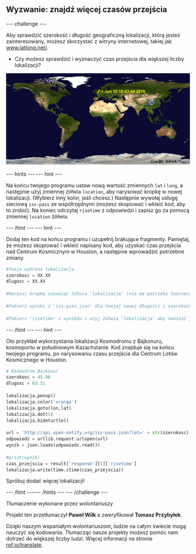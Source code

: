## Wyzwanie: znajdź więcej czasów przejścia

--- challenge ---

Aby sprawdzić szerokość i długość geograficzną lokalizacji, którą jesteś zainteresowany, możesz skorzystać z witryny internetowej, takiej jak <a href="http://www.latlong.net/" target="_blank">www.latlong.net/</a>.

+ Czy możesz sprawdzić i wyznaczyć czas przejścia dla większej liczby lokalizacji? 

![zrzut ekranu](images/iss-final.png)

--- hints ---
 --- hint ---

Na końcu twojego programu ustaw nową wartość zmiennych `lat` i `long`, a następnie użyj zmiennej żółwia `location`, aby narysować kropkę w nowej lokalizacji. (Wybierz inny kolor, jeśli chcesz.) Następnie wywołaj usługę sieciową `iss-pass` ze współrzędnymi (możesz skopiować i wkleić kod, aby to zrobić). Na koniec odczytaj `risetime` z odpowiedzi i zapisz go za pomocą zmiennej `location` żółwia.

--- /hint --- --- hint ---

Dodaj ten kod na końcu programu i uzupełnij brakujące fragmenty. Pamiętaj, że możesz skopiować i wkleić napisany kod, aby uzyskać czas przejścia nad Centrum Kosmicznym w Houston, a następnie wprowadzić potrzebne zmiany.

```python
#Twoja wybrana lokalizacja
szerokosc = XX.XX
dlugosc = XX.XX

#Narysuj kropkę używając żółwia 'lokalizacja' (nie ma potrzeby tworzenia nowego żółwia), wybierz inny kolor

#Pobierz wyniki z 'iss-pass.json' dla twojej nowej długości i szerokości geograficznej

#Pobierz 'risetime' z wyników i użyj żółwia 'lokalizacja' aby nanieść je na mapie
```

--- /hint --- --- hint ---

Oto przykład wykorzystania lokalizacji Kosmodromu z Bajkonuru, kosmoportu w południowym Kazachstanie. Kod znajduje się na końcu twojego programu, po narysowaniu czasu przejścia dla Centrum Lotów Kosmicznego w Houston.

```python
# Kosmodrom Bajkonur
szerokosc = 45.86
dlugosc = 63.31

lokalizacja.penup()
lokalizacja.color('orange')
lokalizacja.goto(lon,lat)
lokalizacja.dot(5)
lokalizacja.hideturtle()

url = 'http://api.open-notify.org/iss-pass.json?lat=' + str(szerokosc) + '&lon=' + str(dlugosc)
odpowiedz = urllib.request.urlopen(url)
wynik = json.loads(odpowiedz.read())

#print(wynik)
czas_przejscia = result['response'][1]['risetime']
lokalizacja.write(time.ctime(czas_przejscia))
```

Spróbuj dodać więcej lokalizacji!

--- /hint ------ /hints --- --- /challenge ---


Tłumaczenie wykonane przez wolontariuszy

Projekt ten przetłumaczył **Paweł Wilk** a zweryfikował **Tomasz Przybyłek**.

Dzięki naszym wspaniałym wolontariuszom, ludzie na całym świecie mogą nauczyć się kodowania. Tłumacząc nasze projekty możesz pomóc nam dotrzeć do większej liczby ludzi. Więcej informacji na stronie [rpf.io/translate](https://rpf.io/translate).
